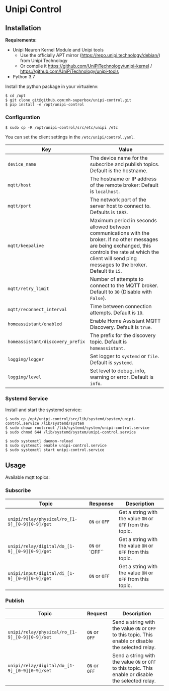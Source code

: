 # Unipi Control

## Installation

**Requirements:**

* Unipi Neuron Kernel Module and Unipi tools
  * Use the officially APT mirror (https://repo.unipi.technology/debian/) from Unipi Technology
  * Or compile it https://github.com/UniPiTechnology/unipi-kernel / https://github.com/UniPiTechnology/unipi-tools
* Python 3.7

Install the python package in your virtualenv:

```shell
$ cd /opt
$ git clone git@github.com:mh-superbox/unipi-control.git
$ pip install -e /opt/unipi-control
```

### Configuration

```shell
$ sudo cp -R /opt/unipi-control/src/etc/unipi /etc
```

You can set the client settings in the `/etc/unipi/control.yaml`.

Key | Value
------ | ------
`device_name` | The device name for the subscribe and publish topics. Default is the hostname.
`mqtt/host` | The hostname or IP address of the remote broker: Default is `localhost`.
`mqtt/port` | The network port of the server host to connect to. Defaults is `1883`.
`mqtt/keepalive` | Maximum period in seconds allowed between communications with the broker. If no other messages are being exchanged, this controls the rate at which the client will send ping messages to the broker. Default tis `15`.
`mqtt/retry_limit` | Number of attempts to connect to the MQTT broker. Default to `30` (Disable with `False`).
`mqtt/reconnect_interval` | Time between connection attempts. Default is `10`.
`homeassistant/enabled` | Enable Home Assistant MQTT Discovery. Default is `true`.
`homeassistant/discovery_prefix` | The prefix for the discovery topic. Default is `homeassistant`.
`logging/logger` | Set logger to `systemd` or `file`. Default is `systemd`.
`logging/level` | Set level to debug, info, warning or error. Default is `info`.

### Systemd Service

Install and start the systemd service:

```shell
$ sudo cp /opt/unipi-control/src/lib/systemd/system/unipi-control.service /lib/systemd/system
$ sudo chown root:root /lib/systemd/system/unipi-control.service
$ sudo chmod 644 /lib/systemd/system/unipi-control.service

$ sudo systemctl daemon-reload
$ sudo systemctl enable unipi-control.service
$ sudo systemctl start unipi-control.service
```

## Usage

Available mqtt topics:

### Subscribe

Topic | Response | Description
------ | ------ | ------
`unipi/relay/physical/ro_[1-9]_[0-9][0-9]/get` | `ON` or `OFF` | Get a string with the value `ON` or `OFF` from this topic.
`unipi/relay/digital/do_[1-9]_[0-9][0-9]/get` | `ON` or `OFF`` | Get a string with the value `ON` or `OFF` from this topic.
`unipi/input/digital/di_[1-9]_[0-9][0-9]/get` | `ON` or `OFF` | Get a string with the value `ON` or `OFF` from this topic.

### Publish

Topic | Request | Description
------ | ------ | ------
`unipi/relay/physical/ro_[1-9]_[0-9][0-9]/set` | `ON` or `OFF` | Send a string with the value `ON` or `OFF` to this topic. This enable or disable the selected relay.
`unipi/relay/digital/do_[1-9]_[0-9][0-9]/set` | `ON` or `OFF` |  Send a string with the value `ON` or `OFF` to this topic. This enable or disable the selected relay.
